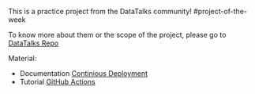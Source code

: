 This is a practice project from the DataTalks community! #project-of-the-week

To know more about them or the scope of the project, please go to [DataTalks Repo](https://github.com/DataTalksClub/project-of-the-week/blob/main/2023-02-08-github_actions-2.md)



Material:
+ Documentation [Continious Deployment](https://docs.github.com/en/actions/deployment/about-deployments/about-continuous-deployment)
+ Tutorial [GitHub Actions](https://www.youtube.com/watch?v=R8_veQiYBjI&ab_channel=TechWorldwithNana)
